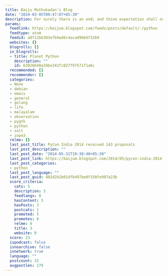 ```yaml
---
title: Baiju Muthukadan's Blog
date: "2024-03-05T09:47:07+05:30"
description: For surely there is an end; and thine expectation shall not be cut off.
params:
  feedlink: https://baijum.blogspot.com/feeds/posts/default/-/python
  feedtype: atom
  feedid: a0f12bb303efb9ad6c4acad966df3269
  websites: {}
  blogrolls: []
  in_blogrolls:
  - title: Planet Python
    description: ""
    id: 63826648a34be342fc027f97571f1a6c
  recommended: []
  recommender: []
  categories:
  - None
  - debian
  - emacs
  - general
  - golang
  - life
  - malayalam
  - observation
  - pygtk
  - python
  - salt
  - zope3
  relme: {}
  last_post_title: PyCon India 2014 received 143 proposals
  last_post_description: ""
  last_post_date: "2014-05-31T19:30:40+05:30"
  last_post_link: https://baijum.blogspot.com/2014/05/pycon-india-2014-received-143-proposals.html
  last_post_categories:
  - python
  last_post_language: ""
  last_post_guid: 402d2b2b01dfb497be0f338fe997a23b
  score_criteria:
    cats: 5
    description: 3
    feedlangs: 0
    hasContent: 3
    hasPosts: 3
    postcats: 1
    promoted: 5
    promotes: 0
    relme: 0
    title: 3
    website: 0
  score: 23
  ispodcast: false
  isnoarchive: false
  innetwork: true
  language: ""
  postcount: 25
  avgpostlen: 279
---
```

